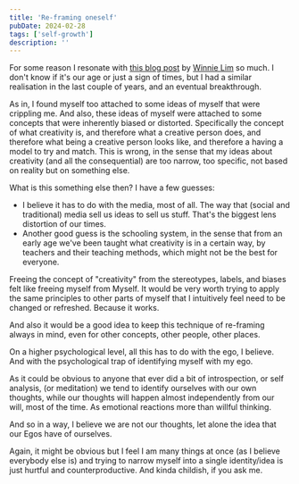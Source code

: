 ```yaml
---
title: 'Re-framing oneself'
pubDate: 2024-02-28
tags: ['self-growth']
description: ''
---
```


For some reason I resonate with [this blog post](https://winnielim.org/journal/from-creativity-to-activity) by [Winnie Lim](https://winnielim.org) so much.
I don't know if it's our age or just a sign of times, but I had a similar realisation in the last couple of years, and an eventual breakthrough.

As in, I found myself too attached to some ideas of myself that were crippling me.
And also, these ideas of myself were attached to some concepts that were inherently biased or distorted.
Specifically the concept of what creativity is, and therefore what a creative person does, and therefore what being a creative person looks like, and therefore a having a model to try and match.
This is wrong, in the sense that my ideas about creativity (and all the consequential) are too narrow, too specific, not based on reality but on something else.

What is this something else then? I have a few guesses:

- I believe it has to do with the media, most of all. The way that (social and traditional) media sell us ideas to sell us stuff. That's the biggest lens distortion of our times.
- Another good guess is the schooling system, in the sense that from an early age we've been taught what creativity is in a certain way, by teachers and their teaching methods, which might not be the best for everyone.

Freeing the concept of "creativity" from the stereotypes, labels, and biases felt like freeing myself from Myself.
It would be very worth trying to apply the same principles to other parts of myself that I intuitively feel need to be changed or refreshed. Because it works.

And also it would be a good idea to keep this technique of re-framing always in mind, even for other concepts, other people, other places.

On a higher psychological level, all this has to do with the ego, I believe. And with the psychological trap of identifying myself with my ego.

As it could be obvious to anyone that ever did a bit of introspection, or self analysis, (or meditation) we tend to identify ourselves with our own thoughts, while our thoughts will happen almost independently from our will, most of the time. As emotional reactions more than willful thinking.

And so in a way, I believe we are not our thoughts, let alone the idea that our Egos have of ourselves.

Again, it might be obvious but I feel I am many things at once (as I believe everybody else is) and trying to narrow myself into a single identity/idea is just hurtful and counterproductive. And kinda childish, if you ask me.
